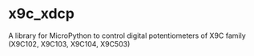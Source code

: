 # x9c_xdcp
A library for MicroPython to control digital potentiometers of X9C family (X9C102, X9C103, X9C104, X9C503)
